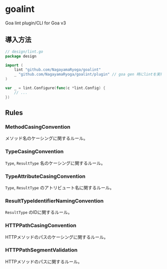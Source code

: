 # goalint

Goa lint plugin/CLI for Goa v3

## 導入方法

```go
// design/lint.go
package design

import (
    lint "github.com/NagayamaRyoga/goalint"
    _ "github.com/NagayamaRyoga/goalint/plugin" // goa gen 時にlintを実行する
)

var _ = lint.Configure(func(c *lint.Config) {
    // ...
})
```

## Rules

### MethodCasingConvention

メソッド名のケーシングに関するルール。

### TypeCasingConvention

`Type`, `ResultType` 名のケーシングに関するルール。

### TypeAttributeCasingConvention

`Type`, `ResultType` のアトリビュート名に関するルール。

### ResultTypeIdentifierNamingConvention

`ResultType` のIDに関するルール。

### HTTPPathCasingConvention

HTTPメソッドのパスのケーシングに関するルール。

### HTTPPathSegmentValidation

HTTPメソッドのパスに関するルール。
